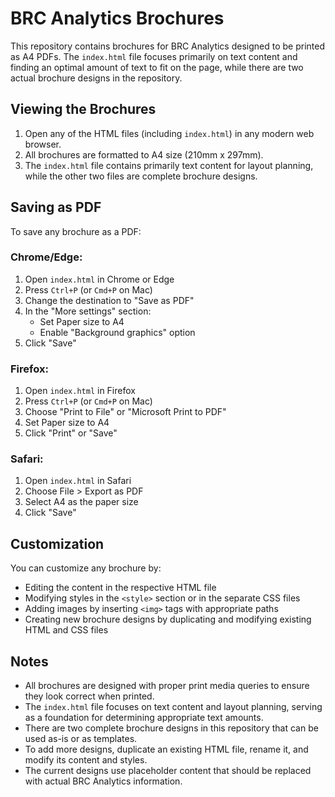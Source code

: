 # BRC Analytics Brochures

This repository contains brochures for BRC Analytics designed to be printed as A4 PDFs. The `index.html` file focuses primarily on text content and finding an optimal amount of text to fit on the page, while there are two actual brochure designs in the repository.

## Viewing the Brochures

1. Open any of the HTML files (including `index.html`) in any modern web browser.
2. All brochures are formatted to A4 size (210mm x 297mm).
3. The `index.html` file contains primarily text content for layout planning, while the other two files are complete brochure designs.

## Saving as PDF

To save any brochure as a PDF:

### Chrome/Edge:
1. Open `index.html` in Chrome or Edge
2. Press `Ctrl+P` (or `Cmd+P` on Mac)
3. Change the destination to "Save as PDF"
4. In the "More settings" section:
   - Set Paper size to A4
   - Enable "Background graphics" option
5. Click "Save"

### Firefox:
1. Open `index.html` in Firefox
2. Press `Ctrl+P` (or `Cmd+P` on Mac)
3. Choose "Print to File" or "Microsoft Print to PDF"
4. Set Paper size to A4
5. Click "Print" or "Save"

### Safari:
1. Open `index.html` in Safari
2. Choose File > Export as PDF
3. Select A4 as the paper size
4. Click "Save"

## Customization

You can customize any brochure by:
- Editing the content in the respective HTML file
- Modifying styles in the `<style>` section or in the separate CSS files
- Adding images by inserting `<img>` tags with appropriate paths
- Creating new brochure designs by duplicating and modifying existing HTML and CSS files

## Notes

- All brochures are designed with proper print media queries to ensure they look correct when printed.
- The `index.html` file focuses on text content and layout planning, serving as a foundation for determining appropriate text amounts.
- There are two complete brochure designs in this repository that can be used as-is or as templates.
- To add more designs, duplicate an existing HTML file, rename it, and modify its content and styles.
- The current designs use placeholder content that should be replaced with actual BRC Analytics information.
